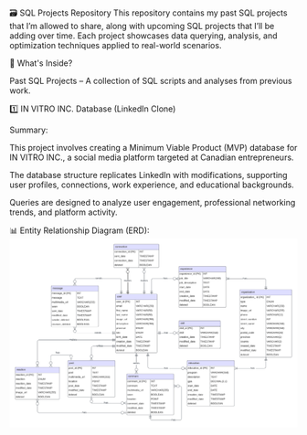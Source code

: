 🗃️ SQL Projects Repository
This repository contains my past SQL projects that I’m allowed to share, along with upcoming SQL projects that I’ll be adding over time. Each project showcases data querying, analysis, and optimization techniques applied to real-world scenarios.

📌 What's Inside?

Past SQL Projects – A collection of SQL scripts and analyses from previous work.

1️⃣ IN VITRO INC. Database (LinkedIn Clone)

Summary:

This project involves creating a Minimum Viable Product (MVP) database for IN VITRO INC., a social media platform targeted at Canadian entrepreneurs.

The database structure replicates LinkedIn with modifications, supporting user profiles, connections, work experience, and educational backgrounds.

Queries are designed to analyze user engagement, professional networking trends, and platform activity.

📊 Entity Relationship Diagram (ERD):
![Entity Relationship Diagram](IN%20VITRO%20INC.%20Database%20(LinkedIn%20Clone)/ERD/ERD.png)
